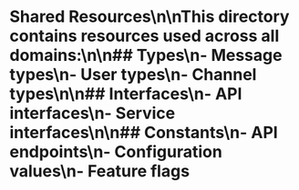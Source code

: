 # Shared Resources\n\nThis directory contains resources used across all domains:\n\n## Types\n- Message types\n- User types\n- Channel types\n\n## Interfaces\n- API interfaces\n- Service interfaces\n\n## Constants\n- API endpoints\n- Configuration values\n- Feature flags
